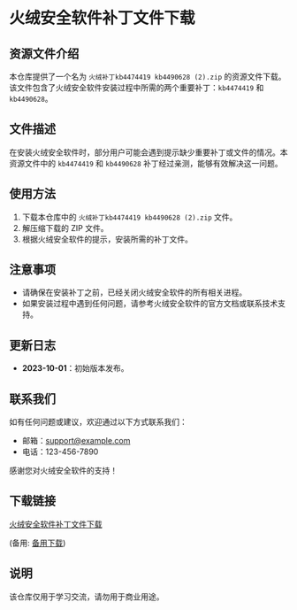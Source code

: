 # 火绒安全软件补丁文件下载

## 资源文件介绍

本仓库提供了一个名为 `火绒补丁kb4474419 kb4490628 (2).zip` 的资源文件下载。该文件包含了火绒安全软件安装过程中所需的两个重要补丁：`kb4474419` 和 `kb4490628`。

## 文件描述

在安装火绒安全软件时，部分用户可能会遇到提示缺少重要补丁或文件的情况。本资源文件中的 `kb4474419` 和 `kb4490628` 补丁经过亲测，能够有效解决这一问题。

## 使用方法

1. 下载本仓库中的 `火绒补丁kb4474419 kb4490628 (2).zip` 文件。
2. 解压缩下载的 ZIP 文件。
3. 根据火绒安全软件的提示，安装所需的补丁文件。

## 注意事项

- 请确保在安装补丁之前，已经关闭火绒安全软件的所有相关进程。
- 如果安装过程中遇到任何问题，请参考火绒安全软件的官方文档或联系技术支持。

## 更新日志

- **2023-10-01**：初始版本发布。

## 联系我们

如有任何问题或建议，欢迎通过以下方式联系我们：

- 邮箱：support@example.com
- 电话：123-456-7890

感谢您对火绒安全软件的支持！

## 下载链接
[火绒安全软件补丁文件下载](https://pan.quark.cn/s/625d1d427d6b) 

(备用: [备用下载](https://pan.baidu.com/s/1viDl0gHeC8VRzGgxWzEO7w?pwd=1234))

## 说明

该仓库仅用于学习交流，请勿用于商业用途。
